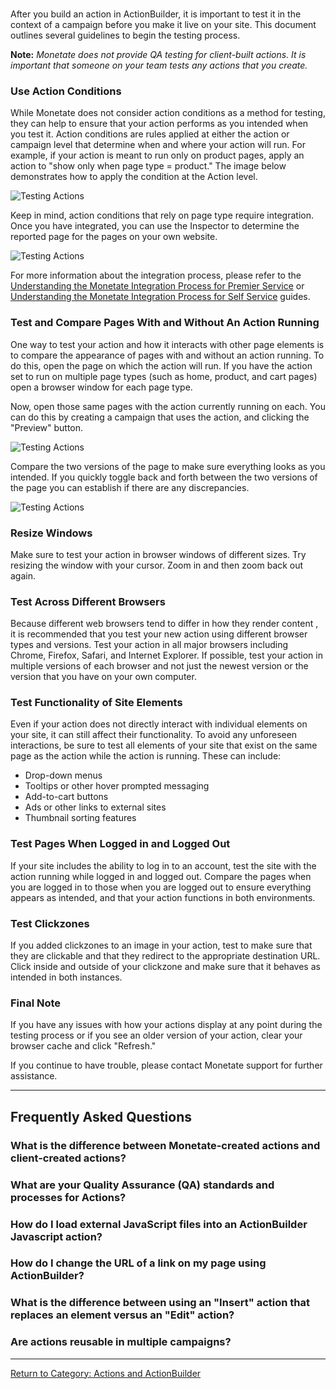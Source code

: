 <div id="monetate-product" data-products="interact mayberry">&nbsp;</div>

After you build an action in ActionBuilder, it is important to test it in the context of a  <a data-tooltip-large="">campaign</a> before you make it live on your site. This document outlines several guidelines to begin the testing process.

**Note:** *Monetate does not provide QA testing for client-built  <a data-tooltip-large="">actions</a>. It is important that someone on your team tests any actions that you create.*

### Use Action Conditions 

While Monetate does not consider action conditions as a method for testing, they can help to ensure that your action performs as you intended when you test it. Action conditions are rules applied at either the action or campaign level that determine when and where your action will run. For example, if your action is meant to run only on product pages, apply an action to "show only when page type = product." The image below demonstrates how to apply the condition at the Action level.

![Testing Actions](https://s3.amazonaws.com/elearning.monetate.net/images/src/action_testing/i1.png)

Keep in mind, action conditions that rely on page type require integration. Once you have integrated, you can use the Inspector to determine the reported page for the pages on your own website.

![Testing Actions](https://s3.amazonaws.com/elearning.monetate.net/images/src/action_testing/i2.png)

For more information about the integration process, please refer to the [Understanding the Monetate Integration Process for Premier Service](http://support.monetate.com/hc/en-us/articles/201786113) or [Understanding the Monetate Integration Process for Self Service](http://support.monetate.com/hc/en-us/articles/201949483) guides. 

### Test and Compare Pages With and Without An Action Running

One way to test your action and how it interacts with other page elements is to compare the appearance of pages with and without an action running. To do this, open the page on which the action will run. If you have the action set to run on multiple page types (such as home, product, and cart pages) open a browser window for each page type.

Now, open those same pages with the action currently running on each. You can do this by creating a campaign that uses the action, and clicking the "Preview" button.

![Testing Actions](https://s3.amazonaws.com/elearning.monetate.net/images/src/action_testing/i3.png)

Compare the two versions of the page to make sure everything looks as you intended. If you quickly toggle back and forth between the two versions of the page you can establish if there are any discrepancies.

![Testing Actions](https://s3.amazonaws.com/elearning.monetate.net/images/src/action_testing/i4.png)

### Resize Windows

Make sure to test your action in browser windows of different sizes. Try resizing the window with your cursor. Zoom in and then zoom back out again.

### Test Across Different Browsers

Because different web browsers tend to differ in how they render content , it is recommended that you test your new action using different browser types and versions. Test your action in all major browsers including Chrome, Firefox, Safari, and Internet Explorer. If possible, test your action in multiple versions of each browser and not just the newest version or the version that you have on your own computer.

### Test Functionality of Site Elements

Even if your action does not directly interact with individual elements on your site, it can still affect their functionality. To avoid any unforeseen interactions, be sure to test all elements of your site that exist on the same page as the action while the action is running. These can include:

* Drop-down menus
* Tooltips or other hover prompted messaging 
* Add-to-cart buttons 
* Ads or other links to external sites 
* Thumbnail sorting features

### Test Pages When Logged in and Logged Out

If your site includes the ability to log in to an account, test the site with the action running while logged in and logged out. Compare the pages when you are logged in to those when you are logged out to ensure everything appears as intended, and that your action functions in both environments.

### Test Clickzones

If you added <a data-tooltip-large="">clickzone</a>s to an image in your action, test to make sure that they are clickable and that they redirect to the appropriate destination URL. Click inside and outside of your clickzone and make sure that it behaves as intended in both instances.

### Final Note

If you have any issues with how your actions display at any point during the testing process or if you see an older version of your action, clear your browser cache and click "Refresh."

If you continue to have trouble, please contact Monetate support for further assistance.

<hr />
<h2>Frequently Asked Questions&nbsp;</h2>
<h3 class="faq">What is the difference between Monetate-created actions and client-created actions?</h3>
<h3 class="faq">What are your Quality Assurance (QA) standards and processes for Actions?</h3>
<h3 class="faq">How do I load external JavaScript files into an ActionBuilder Javascript action?</h3>
<h3 class="faq">How do I change the URL of a link on my page using ActionBuilder?</h3>
<h3 class="faq">What is the difference between using an "Insert" action that replaces an element versus an "Edit" action?</h3>
<h3 class="faq">Are actions reusable in multiple campaigns?</h3>
<hr />
<p><a style="background-color: #ffffff;" href="/hc/en-us/sections/200334758-Actions-ActionBuilder">Return to Category: Actions and ActionBuilder</a></p>
